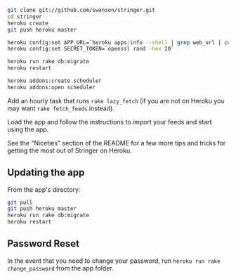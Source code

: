 ```sh
git clone git://github.com/swanson/stringer.git
cd stringer
heroku create
git push heroku master

heroku config:set APP_URL=`heroku apps:info --shell | grep web_url | cut -d= -f2`
heroku config:set SECRET_TOKEN=`openssl rand -hex 20`

heroku run rake db:migrate
heroku restart

heroku addons:create scheduler
heroku addons:open scheduler
```

Add an hourly task that runs `rake lazy_fetch` (if you are not on Heroku you may want `rake fetch_feeds` instead).

Load the app and follow the instructions to import your feeds and start using the app.

See the "Niceties" section of the README for a few more tips and tricks for getting the most out of Stringer on Heroku.

## Updating the app

From the app's directory:

```sh
git pull
git push heroku master
heroku run rake db:migrate
heroku restart
```

## Password Reset

In the event that you need to change your password, run `heroku run rake change_password` from the app folder.
